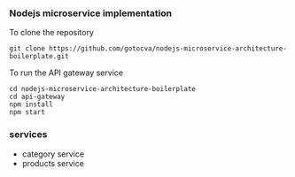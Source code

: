 ### Nodejs microservice implementation

To clone the repository

```
git clone https://github.com/gotocva/nodejs-microservice-architecture-boilerplate.git
```

To run the API gateway service

```
cd nodejs-microservice-architecture-boilerplate
cd api-gateway
npm install
npm start
```

### services 

* category service
* products service